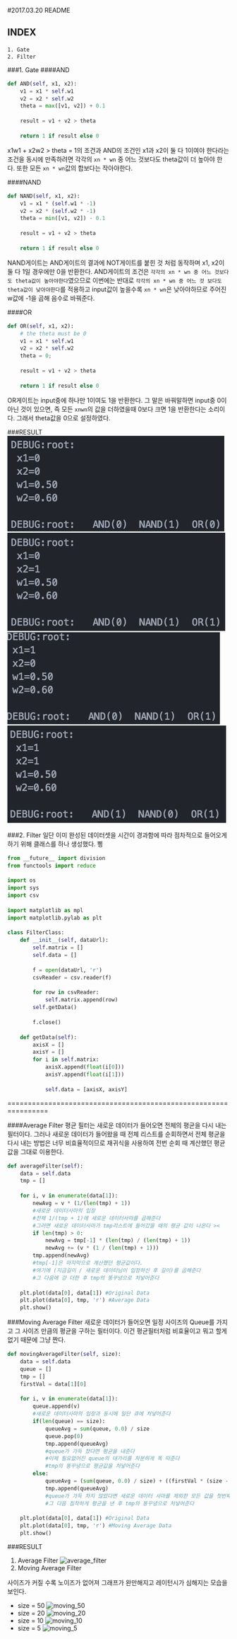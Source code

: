 #2017.03.20 README

## INDEX
    1. Gate
    2. Filter

###1. Gate
####AND
```python
def AND(self, x1, x2):
    v1 = x1 * self.w1
    v2 = x2 * self.w2
    theta = max([v1, v2]) + 0.1

    result = v1 + v2 > theta

    return 1 if result else 0
```
x1w1 + x2w2 > theta = 1의 조건과 AND의 조건인 x1과 x2이 둘 다 1이여야 한다라는 조건을 동시에 만족하려면
각각의 `xn * wn` 중 어느 것보다도 theta값이 더 높아야 한다. 또한 모든 `xn * wn`값의 합보다는 작아야한다.

####NAND
```python
def NAND(self, x1, x2):
    v1 = x1 * (self.w1 * -1)
    v2 = x2 * (self.w2 * -1)
    theta = min([v1, v2]) - 0.1

    result = v1 + v2 > theta

    return 1 if result else 0
```
NAND게이트는 AND게이트의 결과에 NOT게이트를 붙힌 것 처럼 동작하며 x1, x2이 둘 다 1일 경우에만 0을 반환한다.
AND게이트의 조건은 `각각의 xn * wn 중 어느 것보다도 theta값이 높아야한다`였으므로
이번에는 반대로 `각각의 xn * wn 중 어느 것 보다도 theta값이 낮아야한다`를 적용하고
input값이 높을수록 `xn * wn`은 낮아야하므로 주어진 w값에 -1을 곱해 음수로 바꿔준다.

####OR
```python
def OR(self, x1, x2):
    # the theta must be 0
    v1 = x1 * self.w1
    v2 = x2 * self.w2
    theta = 0;

    result = v1 + v2 > theta

    return 1 if result else 0
```
OR게이트는 input중에 하나만 1이여도 1을 반환한다. 그 말은 바꿔말하면 input중 0이 아닌 것이 있으면,
즉 모든 `xnwn`의 값을 더하였을때 0보다 크면 1을 반환한다는 소리이다. 그래서 theta값을 0으로 설정하였다.

###RESULT
![0-0](./img/0-0.png)
![0-1](./img/0-1.png)
![1-0](./img/1-0.png)
![1-1](./img/1-1.png)



###2. Filter
일단 이미 완성된 데이터셋을 시간이 경과함에 따라 점차적으로 들어오게 하기 위해
클래스를 하나 생성했다. 삉
```python
from __future__ import division
from functools import reduce

import os
import sys
import csv

import matplotlib as mpl
import matplotlib.pylab as plt

class FilterClass:
    def __init__(self, dataUrl):
        self.matrix = []
        self.data = []

        f = open(dataUrl, 'r')
        csvReader = csv.reader(f)

        for row in csvReader:
            self.matrix.append(row)
        self.getData()

        f.close()

    def getData(self):
        axisX = []
        axisY = []
        for i in self.matrix:
            axisX.append(float(i[0]))
            axisY.append(float(i[1]))

            self.data = [axisX, axisY]
```


================================================================

####Average Filter
평균 필터는 새로운 데이터가 들어오면 전체의 평균을 다시 내는 필터이다.
그러나 새로운 데이터가 들어왔을 때 전체 리스트를 순회하면서 전체 평균을 다시 내는 방법은 너무 비효율적이므로
재귀식을 사용하여 전번 순회 때 계산했던 평균 값을 그대로 이용한다.

```python
def averageFilter(self):
    data = self.data
    tmp = []

    for i, v in enumerate(data[1]):
        newAvg = v * (1/(len(tmp) + 1))
        #새로운 데이터사마의 입장
        #전체 1/(tmp + 1)에 새로운 데이터사마를 곱해준다
        #그러면 새로운 데이터사마가 tmp리스트에 들어갔을 때의 평균 값이 나온다 ><
        if len(tmp) > 0:
            newAvg = tmp[-1] * (len(tmp) / (len(tmp) + 1))
            newAvg += (v * (1 / (len(tmp) + 1)))
        tmp.append(newAvg)
        #tmp[-1]은 마지막으로 계산했던 평균값이다.
        #여기에 (지금길이 / 새로운 데이터님이 입장하신 후 길이)를 곱해준다
        #그 다음에 걍 더한 후 tmp의 똥꾸녕으로 처넣어준다

    plt.plot(data[0], data[1]) #Original Data
    plt.plot(data[0], tmp, 'r') #Average Data
    plt.show()
```

###Moving Average Filter
새로운 데이터가 들어오면 일정 사이즈의 Queue를 가지고 그 사이즈 만큼의 평균을 구하는 필터이다.
이건 평균필터처럼 비효율이고 뭐고 할게 없기 때문에 그냥 짠다.

```python
def movingAverageFilter(self, size):
    data = self.data
    queue = []
    tmp = []
    firstVal = data[1][0]

    for i, v in enumerate(data[1]):
        queue.append(v)
        #새로운 데이터사마의 입장과 동시에 일단 큐에 처넣어준다
        if(len(queue) == size):
            queueAvg = sum(queue, 0.0) / size
            queue.pop(0)
            tmp.append(queueAvg)
            #queue가 가득 찼다면 평균을 내준다
            #이제 필요없어진 queue의 대가리를 차분하게 똑 따준다
            #tmp의 똥꾸녕으로 평균값을 처넣어준다
        else:
            queueAvg = (sum(queue, 0.0) / size) + ((firstVal * (size - len(queue))) / size)
            tmp.append(queueAvg)
            #queue가 가득 차지 않았다면 새로운 데이터 사마를 제외한 모든 값을 첫번째 데이터의 값으로 채워준다
            #그 다음 침착하게 평균을 낸 후 tmp의 똥꾸녕으로 처넣어준다

    plt.plot(data[0], data[1]) #Original Data
    plt.plot(data[0], tmp, 'r') #Moving Average Data
    plt.show()
```


###RESULT
1. Average Filter
![average_filter]('./img/average_filter.png')
2. Moving Average Filter

사이즈가 커질 수록 노이즈가 없어져 그래프가 완만해지고
레이턴시가 심해지는 모습을 보인다.

* size = 50
![moving_50]('./img/50.png')
* size = 20
![moving_20]('./img/20.png')
* size = 10
![moving_10]('./img/10.png')
* size = 5
![moving_5]('./img/5.png')
